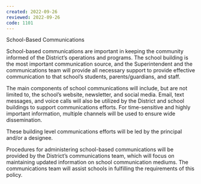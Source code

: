 ```yaml
---
created: 2022-09-26
reviewed: 2022-09-26
code: 1101
---
```

 School-Based Communications

School-based communications are important in keeping the community informed of the District’s operations and programs. The school building is the most important communication source, and the Superintendent and the communications team will provide all necessary support to provide effective communication to that school’s students, parents/guardians, and staff.

The main components of school communications will include, but are not limited to, the school’s website, newsletter, and social media. Email, text messages, and voice calls will also be utilized by the District and school buildings to support communications efforts. For time-sensitive and highly important information, multiple channels will be used to ensure wide dissemination.

These building level communications efforts will be led by the principal and/or a designee.

Procedures for administering school-based communications will be provided by the District’s communications team, which will focus on maintaining updated information on school communication mediums. The communications team will assist schools in fulfilling the requirements of this policy.


